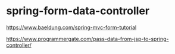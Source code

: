 # spring-form-data-controller

https://www.baeldung.com/spring-mvc-form-tutorial

https://www.programmergate.com/pass-data-from-jsp-to-spring-controller/

